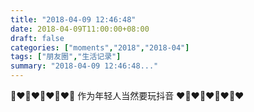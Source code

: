 ```yaml
---
title: "2018-04-09 12:46:48"
date: 2018-04-09T11:00:00+08:00
draft: false
categories: ["moments","2018","2018-04"]
tags: ["朋友圈","生活记录"]
summary: "2018-04-09 12:46:48..."
---
```


💙❤️💙❤️💙❤️💙❤️💙
作为年轻人当然要玩抖音
❤️💙❤️💙❤️💙❤️💙❤️

